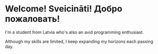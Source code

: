 # Welcome! Sveicināti! Добро пожаловать!

I'm a student from Latvia who's also an avid programming enthusiast.

Although my skills are limited, I keep expanding my horizons each passing day.
